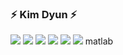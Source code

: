 ### ⚡ Kim Dyun ⚡

<img src="https://img.shields.io/badge/3776AB?style=flat-square&logo=Python&logoColor=White"/>
<img src="https://img.shields.io/badge/A8B9CC?style=flat-square&logo=C&logoColor=Black"/>
<img src="https://img.shields.io/badge/00599C?style=flat-square&logo=C++&logoColor=White"/>
<img src="https://img.shields.io/badge/F7DF1E?style=flat-square&logo=JavaScript&logoColor=Black"/>
<img src="https://img.shields.io/badge/E34F26?style=flat-square&logo=HTML5&logoColor=White"/>
<img src="https://img.shields.io/badge/1572B6?style=flat-square&logo=CSS3&logoColor=White"/>
matlab
<!--
**KimDyun/KimDyun** is a ✨ _special_ ✨ repository because its `README.md` (this file) appears on your GitHub profile.

Here are some ideas to get you started:

- 🔭 I’m currently working on ...
- 🌱 I’m currently learning ...
- 👯 I’m looking to collaborate on ...
- 🤔 I’m looking for help with ...
- 💬 Ask me about ...
- 📫 How to reach me: ...
- 😄 Pronouns: ...
- ⚡ Fun fact: ...
-->
